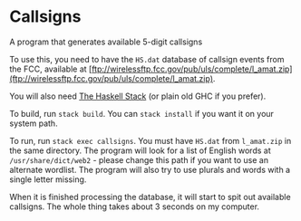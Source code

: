 # Callsigns
A program that generates available 5-digit callsigns

To use this, you need to have the `HS.dat` database of callsign events from the FCC, available at [ftp://wirelessftp.fcc.gov/pub/uls/complete/l_amat.zip](ftp://wirelessftp.fcc.gov/pub/uls/complete/l_amat.zip).

You will also need [The Haskell Stack](https://haskellstack.org) (or plain old GHC if you prefer).

To build, run `stack build`. You can `stack install` if you want it on your system path. 

To run, run `stack exec callsigns`. You must have `HS.dat` from `l_amat.zip` in the same directory. The program will look for a list of English words at `/usr/share/dict/web2` - please change this path if you want to use an alternate wordlist. The program will also try to use plurals and words with a single letter missing.

When it is finished processing the database, it will start to spit out available callsigns. The whole thing takes about 3 seconds on my computer.
